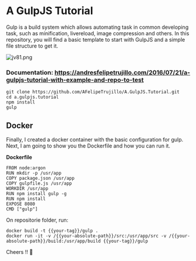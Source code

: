 # A GulpJS Tutorial #

Gulp is a build system which allows automating task in common developing task, such as minification, livereload, image compression and others. In this repository, you will find a basic template to start with GulpJS and a simple file structure to get it.

![jv81.png](https://andresfelipetrujillodotcom1.files.wordpress.com/2016/07/what-is-gulpjs.jpg)

### Documentation: https://andresfelipetrujillo.com/2016/07/21/a-gulpjs-tutorial-with-example-and-repo-to-test ###


```
git clone https://github.com/AFelipeTrujillo/A.GulpJS.Tutorial.git
cd a.gulpjs.tutorial
npm install
gulp
```

## Docker ##

Finally, I created a docker container with the basic configuration for gulp. Next, I am going to show you the Dockerfile and how you can run it.

**Dockerfile**
```
FROM node:argon
RUN mkdir -p /usr/app
COPY package.json /usr/app
COPY gulpfile.js /usr/app
WORKDIR /usr/app
RUN npm install gulp -g
RUN npm install
EXPOSE 8080
CMD ["gulp"]
```

On repositorie folder, run:
```
docker build -t {{your-tag}}/gulp .
docker run -it -v /{{your-absolute-path}}/src:/usr/app/src -v /{{your-absolute-path}}/build:/usr/app/build {{your-tag}}/gulp
```

Cheers !! :beer: 
